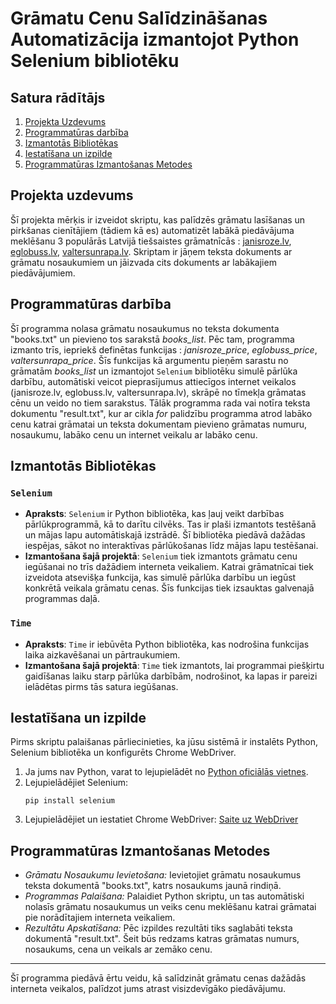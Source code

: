 # Grāmatu Cenu Salīdzināšanas Automatizācija izmantojot Python Selenium bibliotēku


## Satura rādītājs

1. [Projekta Uzdevums](#projekta-uzdevums)
2. [Programmatūras darbība](#programmatūras-darbība)
3. [Izmantotās Bibliotēkas](#izmantotās-bibliotēkas)
4. [Iestatīšana un izpilde](#iestatīšana-un-izpilde)
5. [Programmatūras Izmantošanas Metodes](#programmatūras-izmantošanas-metodes)


## Projekta uzdevums

Šī projekta mērķis ir izveidot skriptu, kas palīdzēs grāmatu lasīšanas un pirkšanas cienītājiem (tādiem kā es) automatizēt labākā piedāvājuma meklēšanu 3 populārās Latvijā tiešsaistes grāmatnīcās : [janisroze.lv](https://www.janisroze.lv/lv/), [eglobuss.lv](https://eglobuss.lv/), [valtersunrapa.lv](https://www.valtersunrapa.lv/). Skriptam ir jāņem teksta dokuments ar grāmatu nosaukumiem un jāizvada cits dokuments ar labākajiem piedāvājumiem.

## Programmatūras darbība

Šī programma nolasa grāmatu nosaukumus no teksta dokumenta "books.txt" un pievieno tos sarakstā *books_list*. Pēc tam, programma izmanto trīs, iepriekš definētas funkcijas : *janisroze_price*, *eglobuss_price*, *valtersunrapa_price*. Šīs funkcijas kā argumentu pieņēm sarastu no grāmatām *books_list* un izmantojot `Selenium` bibliotēku simulē pārlūka darbību, automātiski veicot pieprasījumus attiecīgos internet veikalos (janisroze.lv, eglobuss.lv, valtersunrapa.lv), skrāpē no tīmekļa grāmatas cēnu un veido no tiem sarakstus. Tālāk programma rada vai notīra teksta dokumentu "result.txt", kur ar cikla *for* palidzību programma atrod labāko cenu katrai grāmatai un teksta dokumentam pievieno grāmatas numuru, nosaukumu, labāko cenu un internet veikalu ar labāko cenu.

## Izmantotās Bibliotēkas

### `Selenium`
- **Apraksts**: `Selenium` ir Python bibliotēka, kas ļauj veikt darbības pārlūkprogrammā, kā to darītu cilvēks. Tas ir plaši izmantots testēšanā un mājas lapu automātiskajā izstrādē. Šī bibliotēka piedāvā dažādas iespējas, sākot no interaktīvas pārlūkošanas līdz mājas lapu testēšanai.
- **Izmantošana šajā projektā**: `Selenium` tiek izmantots grāmatu cenu iegūšanai no trīs dažādiem interneta veikaliem. Katrai grāmatnīcai tiek izveidota atsevišķa funkcija, kas simulē pārlūka darbību un iegūst konkrētā veikala grāmatu cenas. Šīs funkcijas tiek izsauktas galvenajā programmas daļā.

### `Time`
- **Apraksts**: `Time` ir iebūvēta Python bibliotēka, kas nodrošina funkcijas laika aizkavēšanai un pārtraukumiem.
- **Izmantošana šajā projektā**: `Time` tiek izmantots, lai programmai piešķirtu gaidīšanas laiku starp pārlūka darbībām, nodrošinot, ka lapas ir pareizi ielādētas pirms tās satura iegūšanas.

## Iestatīšana un izpilde

Pirms skriptu palaišanas pārliecinieties, ka jūsu sistēmā ir instalēts Python, Selenium bibliotēka un konfigurēts Chrome WebDriver.
1. Ja jums nav Python, varat to lejupielādēt no [Python oficiālās vietnes](https://www.python.org/downloads/).
2. Lejupielādējiet Selenium:
   ```
   pip install selenium
   ```
3. Lejupielādējiet un iestatiet Chrome WebDriver: [Saite uz WebDriver](https://sites.google.com/a/chromium.org/chromedriver/)


## Programmatūras Izmantošanas Metodes

- *Grāmatu Nosaukumu Ievietošana:* Ievietojiet grāmatu nosaukumus teksta dokumentā "books.txt", katrs nosaukums jaunā rindiņā.
- *Programmas Palaišana:* Palaidiet Python skriptu, un tas automātiski nolasīs grāmatu nosaukumus un veiks cenu meklēšanu katrai grāmatai pie norādītajiem interneta veikaliem.
- *Rezultātu Apskatīšana:* Pēc izpildes rezultāti tiks saglabāti teksta dokumentā "result.txt". Šeit būs redzams katras grāmatas numurs, nosaukums, cena un veikals ar zemāko cenu.

---

Šī programma piedāvā ērtu veidu, kā salīdzināt grāmatu cenas dažādās interneta veikalos, palīdzot jums atrast visizdevīgāko piedāvājumu.
